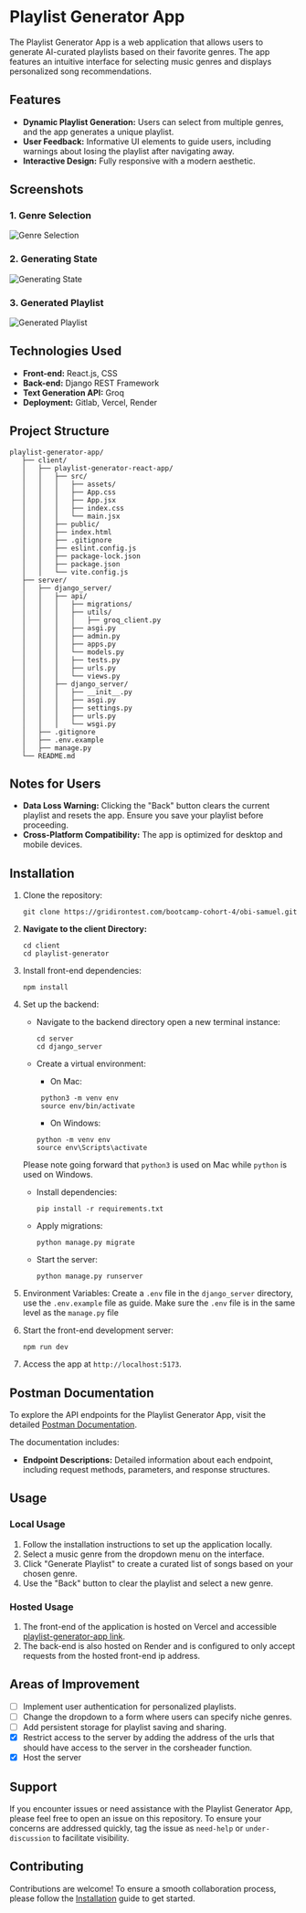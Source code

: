 # Playlist Generator App

The Playlist Generator App is a web application that allows users to generate AI-curated playlists based on their favorite genres. The app features an intuitive interface for selecting music genres and displays personalized song recommendations.

## Features

- **Dynamic Playlist Generation:** Users can select from multiple genres, and the app generates a unique playlist.
- **User Feedback:** Informative UI elements to guide users, including warnings about losing the playlist after navigating away.
- **Interactive Design:** Fully responsive with a modern aesthetic.

## Screenshots

### 1. Genre Selection
![Genre Selection](https://github.com/user-attachments/assets/e613adce-3453-4e2c-b975-efd0196f3818)

### 2. Generating State
![Generating State](https://github.com/user-attachments/assets/0ebdef50-229c-49eb-81ba-0a03798674f0)

### 3. Generated Playlist
![Generated Playlist](https://github.com/user-attachments/assets/0b1a6d36-02d0-4f49-96c7-5cf72689bc27)

## Technologies Used

- **Front-end:** React.js, CSS
- **Back-end:** Django REST Framework
- **Text Generation API:** Groq
- **Deployment:** Gitlab, Vercel, Render

Project Structure
-----------------

```
playlist-generator-app/
   ├── client/
   │   ├── playlist-generator-react-app/
   │   │   ├── src/
   │   │   │   ├── assets/
   │   │   │   ├── App.css
   │   │   │   ├── App.jsx
   │   │   │   ├── index.css
   │   │   │   └── main.jsx
   │   │   ├── public/
   │   │   ├── index.html
   │   │   ├── .gitignore
   │   │   ├── eslint.config.js
   │   │   ├── package-lock.json
   │   │   ├── package.json
   │   │   └── vite.config.js
   ├── server/
   │   ├── django_server/
   │   │   ├── api/
   │   │   │   ├── migrations/
   │   │   │   ├── utils/
   │   │   │   │   ├── groq_client.py
   │   │   │   ├── asgi.py
   │   │   │   ├── admin.py
   │   │   │   ├── apps.py
   │   │   │   └── models.py
   │   │   │   ├── tests.py
   │   │   │   ├── urls.py
   │   │   │   └── views.py
   │   │   ├── django_server/
   │   │   │   ├── __init__.py
   │   │   │   ├── asgi.py
   │   │   │   ├── settings.py
   │   │   │   ├── urls.py
   │   │   │   └── wsgi.py
   │   ├── .gitignore
   │   ├── .env.example
   │   ├── manage.py
   └── README.md 
```

Notes for Users
---------------

-   **Data Loss Warning:** Clicking the "Back" button clears the current playlist and resets the app. Ensure you save your playlist before proceeding.
-   **Cross-Platform Compatibility:** The app is optimized for desktop and mobile devices.

## Installation

1. Clone the repository:  
   ```
   git clone https://gridirontest.com/bootcamp-cohort-4/obi-samuel.git
   ```
   
2.  **Navigate to the client Directory:**

    ```
    cd client
    cd playlist-generator
    ```

3.  Install front-end dependencies:

    ```
    npm install
    ```

4.  Set up the backend:

    -   Navigate to the backend directory open a new terminal instance:

        ```
        cd server
        cd django_server
        ```

    -   Create a virtual environment: 
        - On Mac:
         ```
          python3 -m venv env
          source env/bin/activate
         ```

         - On Windows:
          ```
          python -m venv env
          source env\Scripts\activate
          ```
    Please note going forward that `python3` is used on Mac while `python` is used on Windows.      

    -   Install dependencies:

        ```
        pip install -r requirements.txt
        ```

    -   Apply migrations:

        ```
        python manage.py migrate
        ```

    -   Start the server:

        ```
        python manage.py runserver
        ```
5. Environment Variables: Create a `.env` file in the `django_server` directory, use the `.env.example` file as guide. Make sure the `.env` file is in the same level as the `manage.py` file

6.  Start the front-end development server:

    ```
    npm run dev
    ```

7.  Access the app at `http://localhost:5173`.

## Postman Documentation

To explore the API endpoints for the Playlist Generator App, visit the detailed [Postman Documentation](https://documenter.getpostman.com/view/21537862/2sAYBbf9ef). 

The documentation includes:
- **Endpoint Descriptions:** Detailed information about each endpoint, including request methods, parameters, and response structures.

## Usage

### Local Usage

1. Follow the installation instructions to set up the application locally.
2. Select a music genre from the dropdown menu on the interface.
3. Click "Generate Playlist" to create a curated list of songs based on your chosen genre.
4. Use the "Back" button to clear the playlist and select a new genre.

### Hosted Usage

1. The front-end of the application is hosted on Vercel and accessible [playlist-generator-app link](https://playlist-generator-app.vercel.app/).
2. The back-end is also hosted on Render and is configured to only accept requests from the hosted front-end ip address.

## Areas of Improvement

- [ ] Implement user authentication for personalized playlists.
- [ ] Change the dropdown to a form where users can specify niche genres.
- [ ] Add persistent storage for playlist saving and sharing.
- [x] Restrict access to the server by adding the address of the urls that should have access to the server in the corsheader function.
- [x] Host the server

## Support

If you encounter issues or need assistance with the Playlist Generator App, please feel free to open an issue on this repository. To ensure your concerns are addressed quickly, tag the issue as `need-help` or `under-discussion` to facilitate visibility.

## Contributing

Contributions are welcome! To ensure a smooth collaboration process, please follow the [Installation](#installation) guide to get started.
